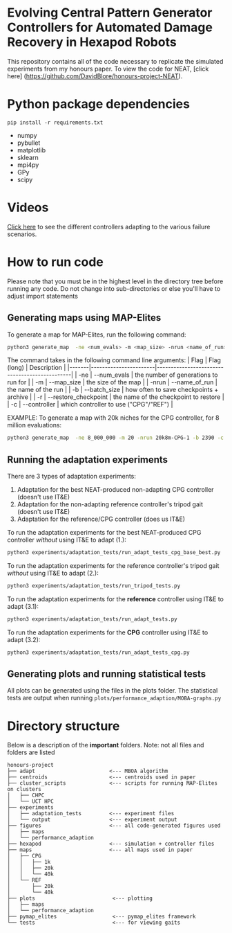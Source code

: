 # Evolving Central Pattern Generator Controllers for Automated Damage Recovery in Hexapod Robots

This repository contains all of the code necessary to replicate the simulated experiments from my honours paper.
To view the code for NEAT, [click here] (https://github.com/DavidBlore/honours-project-NEAT).

# Python package dependencies
```shell
pip install -r requirements.txt
```
* numpy
* pybullet
* matplotlib
* sklearn
* mpi4py
* GPy
* scipy

# Videos
[Click here](https://youtu.be/zb89rz9omFI) to see the different controllers adapting to the various failure scenarios.


# How to run code
Please note that you must be in the highest level in the directory tree before running any code. Do not change into sub-directories or else you'll have to adjust import statements

## Generating maps using MAP-Elites
To generate a map for MAP-Elites, run the following command:
```bash
python3 generate_map  -ne <num_evals> -m <map_size> -nrun <name_of_run> -b <batch_size> -r <restore_checkpoint> -c <controller>
```

The command takes in the following command line arguments:
| Flag  | Flag (long)           | Description                                   |
|-------|-----------------------|-----------------------------------------------|
| -ne   | --num_evals           | the number of generations to run for          |
| -m    | --map_size            | the size of the map                           |
| -nrun | --name_of_run         | the name of the run                           |
| -b    | --batch_size          | how often to save checkpoints + archive       |
| -r    | --restore_checkpoint  | the name of the checkpoint to restore         |
| -c    | --controller          | which controller to use ("CPG"/"REF")         |

EXAMPLE: To generate a map with 20k niches for the CPG controller, for 8 million evaluations:
```bash
python3 generate_map  -ne 8_000_000 -m 20 -nrun 20k8m-CPG-1 -b 2390 -c CPG
```

## Running the adaptation experiments
There are 3 types of adaptation experiments:
1. Adaptation for the best NEAT-produced non-adapting CPG controller    (doesn't use IT&E)
2. Adaptation for the non-adapting reference controller's tripod gait   (doesn't use IT&E)
3. Adaptation for the reference/CPG controller                          (does us IT&E) 

To run the adaptation experiments for the best NEAT-produced CPG controller *without* using IT&E to adapt (1.):
```bash
python3 experiments/adaptation_tests/run_adapt_tests_cpg_base_best.py 
```

To run the adaptation experiments for the reference controller's tripod gait *without* using IT&E to adapt (2.):
```bash
python3 experiments/adaptation_tests/run_tripod_tests.py 
```

To run the adaptation experiments for the **reference** controller using IT&E to adapt (3.1):
```bash
python3 experiments/adaptation_tests/run_adapt_tests.py 
```
To run the adaptation experiments for the **CPG** controller using IT&E to adapt (3.2):
```bash
python3 experiments/adaptation_tests/run_adapt_tests_cpg.py 
```

## Generating plots and running statistical tests
All plots can be generated using the files in the plots folder.
The statistical tests are output when running `plots/performance_adaption/MOBA-graphs.py`

# Directory structure
Below is a description of the **important** folders. 
Note: not all files and folders are listed
```
honours-project
├── adapt                        <--- MBOA algorithm
├── centroids                    <--- centroids used in paper 
├── cluster_scripts              <--- scripts for running MAP-Elites on clusters 
│   ├── CHPC
│   └── UCT HPC
├── experiments                 
│   ├── adaptation_tests         <--- experiment files 
│   └── output                   <--- experiment output 
├── figures                      <--- all code-generated figures used
│   ├── maps
│   └── performance_adaption
├── hexapod                      <--- simulation + controller files 
├── maps                         <--- all maps used in paper 
│   ├── CPG
│   │   ├── 1k
│   │   ├── 20k
│   │   └── 40k
│   └── REF
│       ├── 20k
│       └── 40k
├── plots                         <--- plotting 
│   ├── maps
│   └── performance_adaption
├── pymap_elites                  <--- pymap_elites framework
└── tests                         <--- for viewing gaits
```
